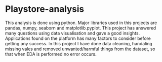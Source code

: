 # Playstore-analysis
This analysis is done using python. Major libraries used in this projects are pandas, numpy, seaborn and matplotlib.pyplot. 
This project has answered many questions using data visualisation and gave a good insights.
Applications found on the platform has many factors to consider before getting any success.
In this project I have done data cleaning, handaling missing vales and removed unwanted/harmful things from the dataset, so that when EDA is performed no error occurs.
